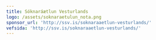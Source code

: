 ```yaml
---
title: Sóknaráætlun Vesturlands
logo: /assets/soknaraetulun_nota.png
sponsor_url: 'http://ssv.is/soknaraaetlun-vesturlands/'
vefsida: 'http://ssv.is/soknaraaetlun-vesturlands/'
---
```


